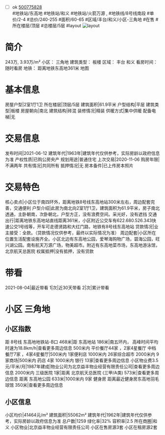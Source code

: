 - [ ] ok [500775828](https://bj.5i5j.com/ershoufang/500775828.html)  
 #地铁站/东高地 #地铁站/和义 #地铁站/火箭万源 ,  #地铁线/8号线南段
#单价/2-4 #总价/240-255 #面积/60-65   #区域/丰台/和义/小区-三角地 #在售 #所在楼层/顶层 #总楼层/5层 #layout 
![layout](http://image2a.5i5j.com/bdir/layout/a2227b93a2fa4f15a93d06a6083e9527.jpg_P5.jpg) 
# 简介 
 243万,  3.93万/m² 
小区： 三角地
建筑类型： 板楼
区域： 丰台 和义
看房时间： 随时看房
地铁： 距离地铁东高地361米 地图
# 基本信息 
 房屋户型|2室1厅1卫
所在楼层|顶层/5层
建筑面积|61.9平米
户型结构|平层
建筑类型|板楼
房屋朝向|南北
建筑结构|砖混
装修情况|精装
供暖方式|集中供暖
配备电梯|无
# 交易信息 
 发布时间|2021-06-12
建筑年代|1963年|建筑年代仅供参考，实际房龄以政府信息为准
产权性质|已购公房央产
规划用途|普通住宅
上次交易|2020-11-06
购房年限|不满两年
共有情况|共同所有
抵押情况|无
房本备件|已上传房本照片
# 交易特色 
 核心卖点|小区位于南四环外，距离地铁8号线东高地站300米左右，周边配套完善，交通便利
户型介绍|此房为南北向2室1厅1卫，建筑面积为61.9平米，房子南北透通，主卧朝南，次卧朝北，户型方正，没有浪费空间。采光好，没有遮挡
交通出行|距离地铁东高地站直线距离361米，小区附近公交车有622.680.526.343快速公交1号线等，开车可走德贤路和大红门路，地铁有8号线东高地站
贷款情况|业主接受：全款。（贷款情况仅供参考，最终以实际情况为准）
周边配套|小区所在位置生活配套设施齐全。小区北边有东高地公园，爱琴海购物广场，碧海公园，旺兴湖公园。南有航天万源广场，物美超市。附近有东高地菜市场，东高地游泳馆，北京航天总医院
权属抵押|没有抵押，没有贷款
# 带看 
 2021-08-04|最近带看	 1|次|近30天带看	 2|次|累计带看
# 小区 三角地
## 小区指数 
 距 8号线 东高地地铁站-B口 468米|距 东高地站 186米|南五环内， 高峰时间平均时速为18.8km/h|查看更多周边信息
500米内 平价餐厅44家 ，2家4星餐厅
中档餐厅7家 ，4家4星餐厅|500米内 1家便利店
1000米内 26家综合超市
2000米内 9家商场|500米内 药店 4家
1000米内 银行 13家|查看更多周边信息
小区物业费3.5元/平米/月|1987年建成|物业公司为北京益丰物业经营有限责任公司|查看更多周边信息
2000米内 三级医院 1家|距离 北京航天总医院 (三甲/A类) 573米|查看更多周边信息
距离 东高地公园 633米|1000米内 9家 健身房
距离最近健身房东高地羽毛球馆 350米|查看更多周边信息
## 小区信息 
 小区均价|41464元/m²
建筑面积|55062m²
建筑年代|1962年|建筑年代仅供参考，实际房龄以政府信息为准
总户数|1259
绿化率|32%
容积率|2.5
所在商圈|和义
小区物业|北京益丰物业经营有限责任公司
小区在售房源3套
小区在租房源2套
